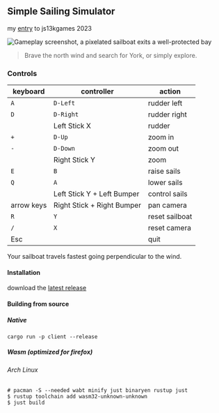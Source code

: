 ## Simple Sailing Simulator

my [entry](https://js13kgames.com/entries/simple-sailing-simulator) to js13kgames 2023

![Gameplay screenshot, a pixelated sailboat exits a well-protected bay](https://github.com/Speedy6451/simplesailing/assets/37423245/16b60975-08f3-4f62-b0df-f78ba95454f5)

> Brave the north wind and search for York, or simply explore.

### Controls
|keyboard | controller | action
|---|---|---
|`A`|`D-Left`|rudder left
|`D`|`D-Right`|rudder right
||Left Stick X|rudder
|`+`|`D-Up`|zoom in
|`-`|`D-Down`|zoom out
||Right Stick Y|zoom
|`E`|`B`|raise sails
|`Q`|`A`|lower sails
||Left Stick Y + Left Bumper|control sails
|arrow keys|Right Stick + Right Bumper|pan camera
|`R`|`Y`|reset sailboat
|`/`|`X`|reset camera
|Esc||quit

Your sailboat travels fastest going perpendicular to the wind.

#### Installation

download the [latest release](https://github.com/Speedy6451/simplesailing/releases/latest)

#### Building from source

##### Native

```
cargo run -p client --release
```

##### Wasm (optimized for firefox)

###### Arch Linux

```
# pacman -S --needed wabt minify just binaryen rustup just
$ rustup toolchain add wasm32-unknown-unknown
$ just build
```
